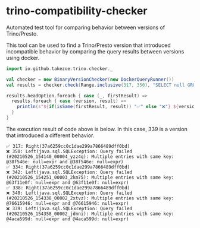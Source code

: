 trino-compatibility-checker
========

Automated test tool for comparing behavior between versions of Trino/Presto.

This tool can be used to find a Trino/Presto version that introduced incompatible behavior by comparing the query results between versions using docker.

```scala
import io.github.takezoe.trino.checker._

val checker = new BinaryVersionChecker(new DockerQueryRunner())
val results = checker.check(Range.inclusive(317, 350), "SELECT null GROUP BY 1, 1")

results.headOption.foreach { case (_, firstResult) =>
  results.foreach { case (version, result) =>
    println(s"${if(isSame(firstResult, result)) "✅" else "❌"} ${version}: ${result.map(checksum)}")
  }
}
```

The execution result of code above is below. In this case, 339 is a version that introduced a different behavior.

```
✅ 317: Right(37a6259cc0c1dae299a7866489dff0bd)
❌ 350: Left(java.sql.SQLException: Query failed (#20210526_154140_00004_yzz4q): Multiple entries with same key: @38f546e: null=expr and @38f546e: null=expr)
✅ 334: Right(37a6259cc0c1dae299a7866489dff0bd)
❌ 342: Left(java.sql.SQLException: Query failed (#20210526_154251_00003_2km75): Multiple entries with same key: @63f11e0f: null=expr and @63f11e0f: null=expr)
✅ 338: Right(37a6259cc0c1dae299a7866489dff0bd)
❌ 340: Left(java.sql.SQLException: Query failed (#20210526_154338_00002_2xtvz): Multiple entries with same key: @76615946: null=expr and @76615946: null=expr)
❌ 339: Left(java.sql.SQLException: Query failed (#20210526_154358_00002_jdnni): Multiple entries with same key: @4aca599d: null=expr and @4aca599d: null=expr)
```
